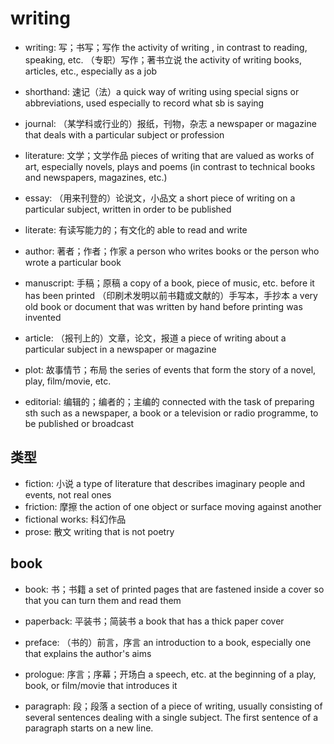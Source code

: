 # writing

- writing: 写；书写；写作 the activity of writing , in contrast to reading, speaking, etc. （专职）写作；著书立说 the activity of writing books, articles, etc., especially as a job

- shorthand: 速记（法）a quick way of writing using special signs or abbreviations, used especially to record what sb is saying

- journal: （某学科或行业的）报纸，刊物，杂志 a newspaper or magazine that deals with a particular subject or profession

- literature: 文学；文学作品 pieces of writing that are valued as works of art, especially novels, plays and poems (in contrast to technical books and newspapers, magazines, etc.)

- essay: （用来刊登的）论说文，小品文 a short piece of writing on a particular subject, written in order to be published

- literate: 有读写能力的；有文化的 able to read and write

- author: 著者；作者；作家 a person who writes books or the person who wrote a particular book

- manuscript: 手稿；原稿 a copy of a book, piece of music, etc. before it has been printed （印刷术发明以前书籍或文献的）手写本，手抄本 a very old book or document that was written by hand before printing was invented

- article: （报刊上的）文章，论文，报道 a piece of writing about a particular subject in a newspaper or magazine
- plot: 故事情节；布局 the series of events that form the story of a novel, play, film/movie, etc.

- editorial: 编辑的；编者的；主编的 connected with the task of preparing sth such as a newspaper, a book or a television or radio programme, to be published or broadcast

## 类型

- fiction: 小说 a type of literature that describes imaginary people and events, not real ones
- friction: 摩擦 the action of one object or surface moving against another
- fictional works: 科幻作品
- prose: 散文 writing that is not poetry

## book

- book: 书；书籍 a set of printed pages that are fastened inside a cover so that you can turn them and read them
- paperback: 平装书；简装书 a book that has a thick paper cover
- preface: （书的）前言，序言 an introduction to a book, especially one that explains the author's aims
- prologue: 序言；序幕；开场白 a speech, etc. at the beginning of a play, book, or film/movie that introduces it

- paragraph: 段；段落 a section of a piece of writing, usually consisting of several sentences dealing with a single subject. The first sentence of a paragraph starts on a new line.
